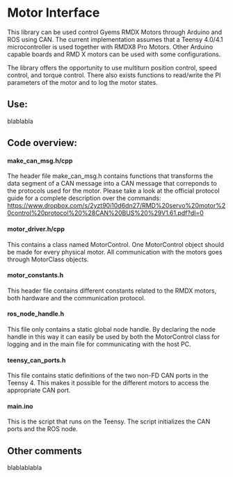 # Motor Interface

This library can be used control Gyems RMDX Motors through Arduino and ROS using CAN. The current implementation assumes that a Teensy 4.0/4.1 microcontroller is used together with RMDX8 Pro Motors. Other Arduino capable boards and RMD X motors can be used with some configurations.

The library offers the opportunity to use multiturn position control, speed control, and torque control. There also exists functions to read/write the PI parameters of the motor and to log the motor states. 

## Use:
blablabla

## Code overview:
#### make_can_msg.h/cpp
The header file make_can_msg.h contains functions that transforms the data segment of a CAN message into a CAN message that correponds to the protocols used for the motor. Please take a look at the official protocol guide for a complete description over the commands: https://www.dropbox.com/s/2yzt90i10d6dn27/RMD%20servo%20motor%20control%20protocol%20%28CAN%20BUS%20%29V1.61.pdf?dl=0

#### motor_driver.h/cpp
This contains a class named MotorControl. One MotorControl object should be made for every physical motor. All communication with the motors goes through MotorClass objects.

#### motor_constants.h
This header file contains different constants related to the RMDX motors, both hardware and the communication protocol.

#### ros_node_handle.h
This file only contains a static global node handle. By declaring the node handle in this way it can easily be used by both the MotorControl class for logging and in the main file for communicating with the host PC.

#### teensy_can_ports.h
This file contains static definitions of the two non-FD CAN ports in the Teensy 4. This makes it possible for the different motors to access the appropriate CAN port.

#### main.ino
This is the script that runs on the Teensy. The script initializes the CAN ports and the ROS node. 

## Other comments
blablablabla
